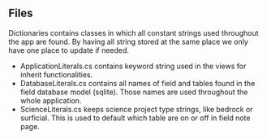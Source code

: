 ## Files

Dictionaries contains classes in which all constant strings used throughout the app are found. By having all string stored at the same place we only have one place to update if needed.

*   ApplicationLiterals.cs contains keyword string used in the views for inherit functionalities.
*   DatabaseLiterals.cs contains all names of field and tables found in the field database model (sqlite). Those names are used throughout the whole application.
*   ScienceLiterals.cs keeps science project type strings, like bedrock or surficial. This is used to default which table are on or off in field note page.

